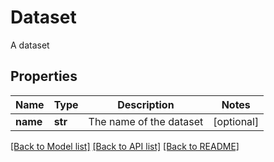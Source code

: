 # Dataset

A dataset
## Properties
Name | Type | Description | Notes
------------ | ------------- | ------------- | -------------
**name** | **str** | The name of the dataset | [optional] 

[[Back to Model list]](../README.md#documentation-for-models) [[Back to API list]](../README.md#documentation-for-api-endpoints) [[Back to README]](../README.md)



